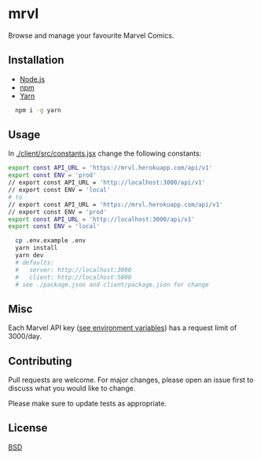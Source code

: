 # mrvl
Browse and manage your favourite Marvel Comics.

## Installation

* [Node.js](https://nodejs.org/en/) 
* [npm](https://www.npmjs.com/get-npm) 
* [Yarn](https://www.yarnpkg.com)

```bash
  npm i -g yarn
```


## Usage

In [./client/src/constants.jsx](https://github.com/kkamara/mrvl/blob/main/client/src/constants.jsx) change the following constants:
```bash
export const API_URL = 'https://mrvl.herokuapp.com/api/v1'
export const ENV = 'prod'
// export const API_URL = 'http://localhost:3000/api/v1'
// export const ENV = 'local'
# to
// export const API_URL = 'https://mrvl.herokuapp.com/api/v1'
// export const ENV = 'prod'
export const API_URL = 'http://localhost:3000/api/v1'
export const ENV = 'local'
```

```bash
  cp .env.example .env
  yarn install
  yarn dev
  # defaults:
  #   server: http://localhost:3000
  #   client: http://localhost:5000
  # see ./package.json and client/package.json for change
```

## Misc

Each Marvel API key ([see environment variables](https://raw.githubusercontent.com/kkamara/mrvl/main/.env.example)) has a request limit of 3000/day.

## Contributing
Pull requests are welcome. For major changes, please open an issue first to discuss what you would like to change.

Please make sure to update tests as appropriate.

## License
[BSD](https://opensource.org/licenses/BSD-3-Clause)
